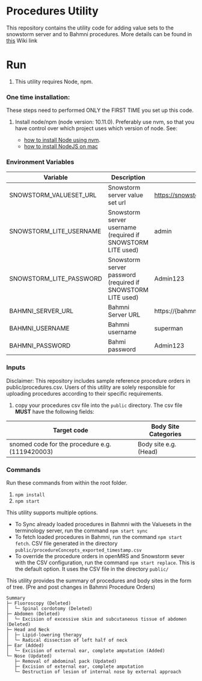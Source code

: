 # Procedures Utility

This repository contains the utility code for adding value sets to the snowstorm server and to Bahmni procedures. More details can be found in [this](https://bahmni.atlassian.net/wiki/spaces/BAH/pages/3132686337/SNOMED+FHIR+Terminology+Server+Integration+with+Bahmni) Wiki link

# Run

1. This utility requires Node, npm.

### One time installation:

These steps need to performed ONLY the FIRST TIME you set up this code.

1. Install node/npm (node version: 10.11.0). Preferably use nvm, so that you have control over which project uses which version of node. See:

   - [how to install Node using nvm](https://github.com/nvm-sh/nvm).
   - [how to install NodeJS on mac](https://www.newline.co/@Adele/how-to-install-nodejs-and-npm-on-macos--22782681)

### Environment Variables

| Variable                | Description                                                 | Example                                            |
| ----------------------- | ----------------------------------------------------------- | -------------------------------------------------- |
| SNOWSTORM_VALUESET_URL  | Snowstorm server value set url                              | https://snowstorm.snomed.mybahmni.in/fhir/ValueSet |
| SNOWSTORM_LITE_USERNAME | Snowstorm server username (required if SNOWSTORM LITE used) | admin                                              |
| SNOWSTORM_LITE_PASSWORD | Snowstorm server password (required if SNOWSTORM LITE used) | Admin123                                           |
| BAHMNI_SERVER_URL       | Bahmni Server URL                                           | https://{bahmni.instance.com}                      |
| BAHMNI_USERNAME         | Bahmni username                                             | superman                                           |
| BAHMNI_PASSWORD         | Bahmi password                                              | Admin123                                           |

### Inputs

Disclaimer: This repository includes sample reference procedure orders in public/procedures.csv. Users of this utility are solely responsible for uploading procedures according to their specific requirements.

1. copy your procedures csv file into the `public` directory. The csv file **MUST** have the following fields:

| Target code                                     | Body Site Categories  |
| ----------------------------------------------- | --------------------- |
| snomed code for the procedure e.g. (1119420003) | Body site e.g. (Head) |

### Commands

Run these commands from within the root folder.

1. `npm install`
2. `npm start`

This utility supports multiple options.

- To Sync already loaded procedures in Bahmni with the Valuesets in the terminology server, run the command `npm start sync`
- To fetch loaded procedures in Bahmni, run the command `npm start fetch`. CSV file generated in the directory `public/procedureConcepts_exported_timestamp.csv`
- To override the procedure orders in openMRS and Snowstorm sever with the CSV configuration, run the command `npm start replace`. This is the default option. It uses the CSV file in the directory `public/`

This utility provides the summary of procedures and body sites in the form of tree. (Pre and post changes in Bahmni Procedure Orders)

```
Summary
├─ Fluoroscopy (Deleted)
│  └─ Spinal cordotomy (Deleted)
├─ Abdomen (Deleted)
│  └─ Excision of excessive skin and subcutaneous tissue of abdomen (Deleted)
├─ Head and Neck
│  ├─ Lipid-lowering therapy
│  └─ Radical dissection of left half of neck
├─ Ear (Added)
│  └─ Excision of external ear, complete amputation (Added)
└─ Nose (Updated)
   ├─ Removal of abdominal pack (Updated)
   ├─ Excision of external ear, complete amputation
   └─ Destruction of lesion of internal nose by external approach
```
